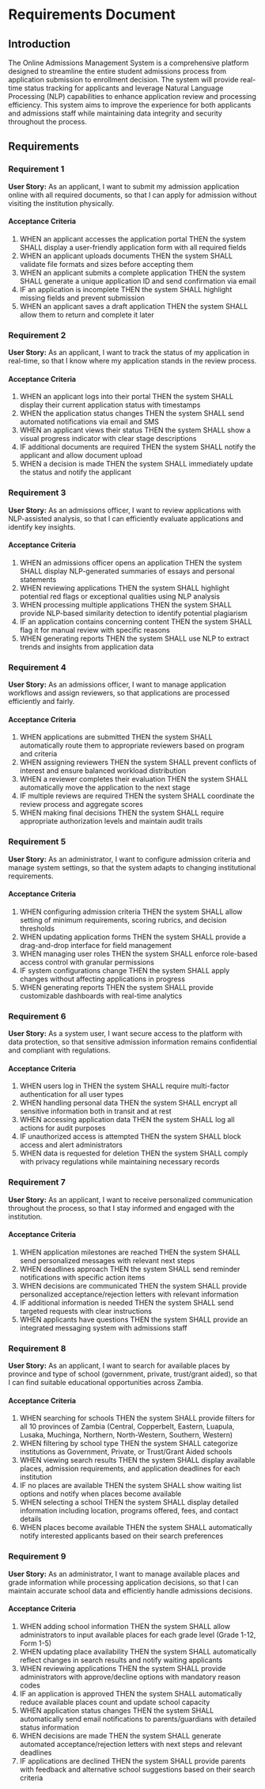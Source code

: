 # Requirements Document

## Introduction

The Online Admissions Management System is a comprehensive platform designed to streamline the entire student admissions process from application submission to enrollment decision. The system will provide real-time status tracking for applicants and leverage Natural Language Processing (NLP) capabilities to enhance application review and processing efficiency. This system aims to improve the experience for both applicants and admissions staff while maintaining data integrity and security throughout the process.

## Requirements

### Requirement 1

**User Story:** As an applicant, I want to submit my admission application online with all required documents, so that I can apply for admission without visiting the institution physically.

#### Acceptance Criteria

1. WHEN an applicant accesses the application portal THEN the system SHALL display a user-friendly application form with all required fields
2. WHEN an applicant uploads documents THEN the system SHALL validate file formats and sizes before accepting them
3. WHEN an applicant submits a complete application THEN the system SHALL generate a unique application ID and send confirmation via email
4. IF an application is incomplete THEN the system SHALL highlight missing fields and prevent submission
5. WHEN an applicant saves a draft application THEN the system SHALL allow them to return and complete it later

### Requirement 2

**User Story:** As an applicant, I want to track the status of my application in real-time, so that I know where my application stands in the review process.

#### Acceptance Criteria

1. WHEN an applicant logs into their portal THEN the system SHALL display their current application status with timestamps
2. WHEN the application status changes THEN the system SHALL send automated notifications via email and SMS
3. WHEN an applicant views their status THEN the system SHALL show a visual progress indicator with clear stage descriptions
4. IF additional documents are required THEN the system SHALL notify the applicant and allow document upload
5. WHEN a decision is made THEN the system SHALL immediately update the status and notify the applicant

### Requirement 3

**User Story:** As an admissions officer, I want to review applications with NLP-assisted analysis, so that I can efficiently evaluate applications and identify key insights.

#### Acceptance Criteria

1. WHEN an admissions officer opens an application THEN the system SHALL display NLP-generated summaries of essays and personal statements
2. WHEN reviewing applications THEN the system SHALL highlight potential red flags or exceptional qualities using NLP analysis
3. WHEN processing multiple applications THEN the system SHALL provide NLP-based similarity detection to identify potential plagiarism
4. IF an application contains concerning content THEN the system SHALL flag it for manual review with specific reasons
5. WHEN generating reports THEN the system SHALL use NLP to extract trends and insights from application data

### Requirement 4

**User Story:** As an admissions officer, I want to manage application workflows and assign reviewers, so that applications are processed efficiently and fairly.

#### Acceptance Criteria

1. WHEN applications are submitted THEN the system SHALL automatically route them to appropriate reviewers based on program and criteria
2. WHEN assigning reviewers THEN the system SHALL prevent conflicts of interest and ensure balanced workload distribution
3. WHEN a reviewer completes their evaluation THEN the system SHALL automatically move the application to the next stage
4. IF multiple reviews are required THEN the system SHALL coordinate the review process and aggregate scores
5. WHEN making final decisions THEN the system SHALL require appropriate authorization levels and maintain audit trails

### Requirement 5

**User Story:** As an administrator, I want to configure admission criteria and manage system settings, so that the system adapts to changing institutional requirements.

#### Acceptance Criteria

1. WHEN configuring admission criteria THEN the system SHALL allow setting of minimum requirements, scoring rubrics, and decision thresholds
2. WHEN updating application forms THEN the system SHALL provide a drag-and-drop interface for field management
3. WHEN managing user roles THEN the system SHALL enforce role-based access control with granular permissions
4. IF system configurations change THEN the system SHALL apply changes without affecting applications in progress
5. WHEN generating reports THEN the system SHALL provide customizable dashboards with real-time analytics

### Requirement 6

**User Story:** As a system user, I want secure access to the platform with data protection, so that sensitive admission information remains confidential and compliant with regulations.

#### Acceptance Criteria

1. WHEN users log in THEN the system SHALL require multi-factor authentication for all user types
2. WHEN handling personal data THEN the system SHALL encrypt all sensitive information both in transit and at rest
3. WHEN accessing application data THEN the system SHALL log all actions for audit purposes
4. IF unauthorized access is attempted THEN the system SHALL block access and alert administrators
5. WHEN data is requested for deletion THEN the system SHALL comply with privacy regulations while maintaining necessary records

### Requirement 7

**User Story:** As an applicant, I want to receive personalized communication throughout the process, so that I stay informed and engaged with the institution.

#### Acceptance Criteria

1. WHEN application milestones are reached THEN the system SHALL send personalized messages with relevant next steps
2. WHEN deadlines approach THEN the system SHALL send reminder notifications with specific action items
3. WHEN decisions are communicated THEN the system SHALL provide personalized acceptance/rejection letters with relevant information
4. IF additional information is needed THEN the system SHALL send targeted requests with clear instructions
5. WHEN applicants have questions THEN the system SHALL provide an integrated messaging system with admissions staff

### Requirement 8

**User Story:** As an applicant, I want to search for available places by province and type of school (government, private, trust/grant aided), so that I can find suitable educational opportunities across Zambia.

#### Acceptance Criteria

1. WHEN searching for schools THEN the system SHALL provide filters for all 10 provinces of Zambia (Central, Copperbelt, Eastern, Luapula, Lusaka, Muchinga, Northern, North-Western, Southern, Western)
2. WHEN filtering by school type THEN the system SHALL categorize institutions as Government, Private, or Trust/Grant Aided schools
3. WHEN viewing search results THEN the system SHALL display available places, admission requirements, and application deadlines for each institution
4. IF no places are available THEN the system SHALL show waiting list options and notify when places become available
5. WHEN selecting a school THEN the system SHALL display detailed information including location, programs offered, fees, and contact details
6. WHEN places become available THEN the system SHALL automatically notify interested applicants based on their search preferences

### Requirement 9

**User Story:** As an administrator, I want to manage available places and grade information while processing application decisions, so that I can maintain accurate school data and efficiently handle admissions decisions.

#### Acceptance Criteria

1. WHEN adding school information THEN the system SHALL allow administrators to input available places for each grade level (Grade 1-12, Form 1-5)
2. WHEN updating place availability THEN the system SHALL automatically reflect changes in search results and notify waiting applicants
3. WHEN reviewing applications THEN the system SHALL provide administrators with approve/decline options with mandatory reason codes
4. IF an application is approved THEN the system SHALL automatically reduce available places count and update school capacity
5. WHEN application status changes THEN the system SHALL automatically send email notifications to parents/guardians with detailed status information
6. WHEN decisions are made THEN the system SHALL generate automated acceptance/rejection letters with next steps and relevant deadlines
7. IF applications are declined THEN the system SHALL provide parents with feedback and alternative school suggestions based on their search criteria